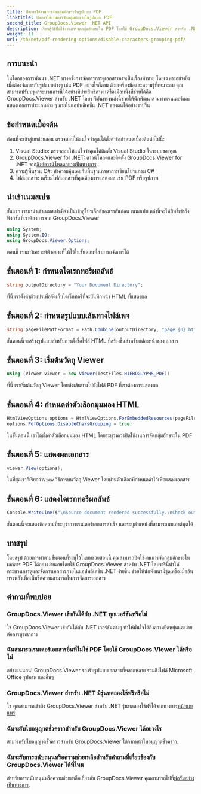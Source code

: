 ```yaml
---
title: ปิดการใช้งานการจัดกลุ่มอักขระในรูปแบบ PDF
linktitle: ปิดการใช้งานการจัดกลุ่มอักขระในรูปแบบ PDF
second_title: GroupDocs.Viewer .NET API
description: เรียนรู้วิธีปิดใช้งานการจัดกลุ่มอักขระใน PDF โดยใช้ GroupDocs.Viewer สำหรับ .NET ปฏิบัติตามบทช่วยสอนทีละขั้นตอนของเราเพื่อการแสดงเอกสารที่ราบรื่น
weight: 11
url: /th/net/pdf-rendering-options/disable-characters-grouping-pdf/
---
```

## การแนะนำ
ในโลกของการพัฒนา .NET บางครั้งการจัดการการดูเอกสารอาจเป็นเรื่องท้าทาย โดยเฉพาะอย่างยิ่งเมื่อต้องจัดการกับรูปแบบต่างๆ เช่น PDF อย่างไรก็ตาม ด้วยเครื่องมือและความรู้ที่เหมาะสม คุณสามารถปรับปรุงกระบวนการนี้ได้อย่างมีประสิทธิภาพ เครื่องมือหนึ่งที่ช่วยได้คือ GroupDocs.Viewer สำหรับ .NET ไลบรารีอันทรงพลังนี้ช่วยให้นักพัฒนาสามารถเรนเดอร์และแสดงเอกสารประเภทต่าง ๆ ภายในแอปพลิเคชัน .NET ของตนได้อย่างราบรื่น
## ข้อกำหนดเบื้องต้น
ก่อนที่จะเข้าสู่บทช่วยสอน ตรวจสอบให้แน่ใจว่าคุณได้ตั้งค่าข้อกำหนดเบื้องต้นต่อไปนี้:
1. Visual Studio: ตรวจสอบให้แน่ใจว่าคุณได้ติดตั้ง Visual Studio ในระบบของคุณ
2.  GroupDocs.Viewer for .NET: ดาวน์โหลดและติดตั้ง GroupDocs.Viewer for .NET จาก[ลิงค์ดาวน์โหลดอย่างเป็นทางการ](https://releases.groupdocs.com/viewer/net/).
3. ความรู้พื้นฐาน C#: ทำความคุ้นเคยกับพื้นฐานภาษาการเขียนโปรแกรม C#
4. ไฟล์เอกสาร: เตรียมไฟล์เอกสารที่คุณต้องการแสดงผล เช่น PDF หรือรูปภาพ

## นำเข้าเนมสเปซ
ขั้นแรก เรามานำเข้าเนมสเปซที่จำเป็นเข้าสู่โปรเจ็กต์ของเรากันก่อน เนมสเปซเหล่านี้จะให้สิทธิ์เข้าถึงฟังก์ชันที่เราต้องการจาก GroupDocs.Viewer

```csharp
using System;
using System.IO;
using GroupDocs.Viewer.Options;
```

ตอนนี้ เรามาวิเคราะห์ตัวอย่างที่ให้ไว้ในขั้นตอนที่สามารถจัดการได้
## ขั้นตอนที่ 1: กำหนดไดเรกทอรีผลลัพธ์
```csharp
string outputDirectory = "Your Document Directory";
```
ที่นี่ เราตั้งค่าตัวแปรเพื่อจัดเก็บไดเร็กทอรีที่จะบันทึกหน้า HTML ที่แสดงผล
## ขั้นตอนที่ 2: กำหนดรูปแบบเส้นทางไฟล์เพจ
```csharp
string pageFilePathFormat = Path.Combine(outputDirectory, "page_{0}.html");
```
ขั้นตอนนี้จะสร้างรูปแบบสำหรับการตั้งชื่อไฟล์ HTML ที่สร้างขึ้นสำหรับแต่ละหน้าของเอกสาร
## ขั้นตอนที่ 3: เริ่มต้นวัตถุ Viewer
```csharp
using (Viewer viewer = new Viewer(TestFiles.HIEROGLYPHS_PDF))
```
ที่นี่ เราเริ่มต้นวัตถุ Viewer โดยส่งเส้นทางไปยังไฟล์ PDF ที่เราต้องการแสดงผล
## ขั้นตอนที่ 4: กำหนดค่าตัวเลือกมุมมอง HTML
```csharp
HtmlViewOptions options = HtmlViewOptions.ForEmbeddedResources(pageFilePathFormat);
options.PdfOptions.DisableCharsGrouping = true;
```
ในขั้นตอนนี้ เราได้ตั้งค่าตัวเลือกมุมมอง HTML โดยระบุว่าควรปิดใช้งานการจัดกลุ่มอักขระใน PDF
## ขั้นตอนที่ 5: แสดงผลเอกสาร
```csharp
viewer.View(options);
```
 ในที่สุดเราก็เรียกว่า`View` วิธีการบนวัตถุ Viewer โดยผ่านตัวเลือกที่กำหนดค่าไว้เพื่อแสดงเอกสาร
## ขั้นตอนที่ 6: แสดงไดเรกทอรีผลลัพธ์
```csharp
Console.WriteLine($"\nSource document rendered successfully.\nCheck output in {outputDirectory}.");
```
ขั้นตอนนี้จะแสดงข้อความที่ระบุว่าการเรนเดอร์เอกสารสำเร็จ และระบุตำแหน่งที่สามารถพบเอาต์พุตได้

## บทสรุป
โดยสรุป ด้วยการทำตามขั้นตอนที่ระบุไว้ในบทช่วยสอนนี้ คุณสามารถปิดใช้งานการจัดกลุ่มอักขระในเอกสาร PDF ได้อย่างง่ายดายโดยใช้ GroupDocs.Viewer สำหรับ .NET ไลบรารีนี้ทำให้กระบวนการดูและจัดการเอกสารภายในแอปพลิเคชัน .NET ง่ายขึ้น ช่วยให้นักพัฒนามีชุดเครื่องมืออันทรงพลังเพื่อเพิ่มขีดความสามารถในการจัดการเอกสาร
## คำถามที่พบบ่อย
### GroupDocs.Viewer เข้ากันได้กับ .NET ทุกเวอร์ชันหรือไม่
ใช่ GroupDocs.Viewer เข้ากันได้กับ .NET เวอร์ชันต่างๆ ทำให้มั่นใจได้ถึงความยืดหยุ่นและง่ายต่อการบูรณาการ
### ฉันสามารถเรนเดอร์เอกสารอื่นที่ไม่ใช่ PDF โดยใช้ GroupDocs.Viewer ได้หรือไม่
อย่างแน่นอน! GroupDocs.Viewer รองรับรูปแบบเอกสารที่หลากหลาย รวมถึงไฟล์ Microsoft Office รูปภาพ และอื่นๆ
### GroupDocs.Viewer สำหรับ .NET มีรุ่นทดลองใช้ฟรีหรือไม่
 ใช่ คุณสามารถเข้าถึง GroupDocs.Viewer สำหรับ .NET รุ่นทดลองใช้ฟรีได้จากทางการ[หน้าเผยแพร่](https://releases.groupdocs.com/).
### ฉันจะรับใบอนุญาตชั่วคราวสำหรับ GroupDocs.Viewer ได้อย่างไร
สามารถรับใบอนุญาตชั่วคราวสำหรับ GroupDocs.Viewer ได้จาก[หน้าใบอนุญาตชั่วคราว](https://purchase.groupdocs.com/temporary-license/).
### ฉันจะรับการสนับสนุนหรือความช่วยเหลือสำหรับคำถามที่เกี่ยวข้องกับ GroupDocs.Viewer ได้ที่ไหน
 สำหรับการสนับสนุนหรือความช่วยเหลือเกี่ยวกับ GroupDocs.Viewer คุณสามารถไปที่[ฟอรั่มอย่างเป็นทางการ](https://forum.groupdocs.com/c/viewer/9).